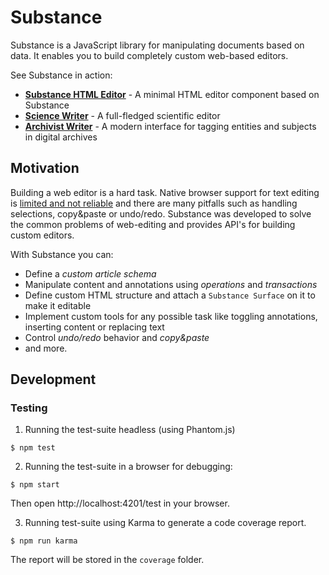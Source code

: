 # Substance

Substance is a JavaScript library for manipulating documents based on data. It enables you to build completely custom web-based editors.

See Substance in action:

- **[Substance HTML Editor](http://cdn.substance.io/starter)** - A minimal HTML editor component based on Substance
- **[Science Writer](http://cdn.substance.io/science-writer)** - A full-fledged scientific editor
- **[Archivist Writer](http://cdn.substance.io/archivist-composer)** - A modern interface for tagging entities and subjects in digital archives

## Motivation

Building a web editor is a hard task. Native browser support for text editing is [limited and not reliable](https://medium.com/medium-eng/why-contenteditable-is-terrible-122d8a40e480) and there are many pitfalls such as handling selections, copy&paste or undo/redo. Substance was developed to solve the common problems of web-editing and provides API's for building custom editors.

With Substance you can:

- Define a *custom article schema*
- Manipulate content and annotations using *operations* and *transactions*
- Define custom HTML structure and attach a `Substance Surface` on it to make it editable
- Implement custom tools for any possible task like toggling annotations, inserting content or replacing text
- Control *undo/redo* behavior and *copy&paste*
- and more.

<!-- ## Getting started

Let's develop a basic Rich Text Editor using Substance. We will define a simple article format, and an editor to manipulate it in the browser. Follow our guide here to get a feeling about the available concepts. Get your hands dirty by playing around with our [starter package](https://github.com/substance/starter) and if you feel more ambitious you can look at our [Science Writer](https://github.com/substance/science-writer) app.

### Define a custom article format

Modelling a schema is easy.

```js
var schema = new Substance.Document.Schema("rich-text-article", "1.0.0");
```

Substance has a number of predefined commonly used Node types, that we are going to borrow for our schema. But defining our own is very simple too. We'll define a node type highlight, just as another annotation type. We choose to use a container annotation type, which means that the annotation can span over multiple paragraphs. Regular annotations (like our emphasis and strong) are scoped to one text property.

```js
var Paragraph = Substance.Document.Paragraph;
var Emphasis = Substance.Document.Emphasis;
var Strong = Substance.Document.Strong;

var Highlight = Document.ContainerAnnotation.extend({
  name: 'highlight',
  properties: {
    created_at: 'date'
  }
});

schema.addNodes([
  Paragraph,
  Emphasis,
  Strong,
  Highlight
]);
```

We need to specify a default text type, which will be the node being created when you hit enter.

```js
schema.getDefaultTextType = function() {
  return "paragraph";
};
```

Based on Substance Document, we now define a Javascript class, that will hold our future documents.

```js
var RichTextArticle = function() {
  RichTextArticle.super.call(this, schema);
};

RichTextArticle.Prototype = function() {
  this.initialize = function() {
    this.super.initialize.apply(this, arguments);

    // We will create a default container node `body` that references arbitrary many
    // content nodes, most likely paragraphs.
    this.create({
      type: "container",
      id: "body",
      nodes: []
    });
  };
};

Substance.inherit(RichTextArticle, Document);

RichTextArticle.schema = schema;
```

### Create an article programmatically

Create a new document instance.

```js
var doc = new RichTextArticle();
```

Create several paragraph nodes

```js
doc.create({
  id: "p1",
  type: "paragraph",
  content: "Hi I am a Substance paragraph."
});

doc.create({
  id: "p2",
  type: "paragraph",
  content: "And I am the second pargraph"
});
```

A Substance document works like an object store, you can create as many nodes as you wish and assign unique id's to them. However in order to show up as content, we need to show them on a container.

```js
// Get the body container
var body = doc.get('body');

body.show('p1');
body.show('p2');
```

Now let's make a **strong** annotation. With Substance you store annotations separate from the text. Annotations are just regular nodes in the document. They refer to a certain range (startOffset, endOffset) in a text property (path).

```js
doc.create({
  "id": "s1",
  "type": "strong",
  "path": [
    "p1",
    "content"
  ],
  "startOffset": 10,
  "endOffset": 19
});
```

So that's enough for the start. Now let's create an editor.

### Build an editor

See: [editor.js](https://github.com/substance/starter/blob/master/src/editor.js)

We're using React for our example, but be aware that you can use Substance with any other web framework, or not use a framework at all.

Our Editor component receives the document as an input. Now as a first step, our editor should be able to render the document passed in. We will set up a bit of Substance infrastructure first, most importantly a Substance Surface, that maps DOM selections to internal document selections.

#### Editor initialization

```js
this.surfaceManager = new Substance.Surface.SurfaceManager(doc);
this.clipboard = new Substance.Surface.Clipboard(this.surfaceManager, doc.getClipboardImporter(), doc.getClipboardExporter());
var editor = new Substance.Surface.ContainerEditor('body');
this.surface = new Surface(this.surfaceManager, doc, editor);
```

A Surface instance requires a `SurfaceManager`, which keeps track of multiple Surfaces and dispatches to the currently active one. It also requires an editor. There are two kinds of editors: A ContainerEditor manages a sequence of nodes, including breaking and merging of text nodes. A FormEditor by contrast allows you to define a fixed structure of your editable content. Furthermore we initialized a clipboard instance and tie it to the Surface Manager.

We also setup a registry for components (such as Paragraph) and tools (e.g. EmphasisTool, StrongTrool). Our editor will then be able to dynamically retrieve the right view component for a certain node type.


We also need to hook into `componentDidMount` to attach our Surface and clipboard to the corresponding DOM elements as soon as they get available.

```js
componentDidMount() {
  var doc = this.props.doc;

  doc.connect(this, {
    'document:changed': this.onDocumentChanged
  });

  this.surfaceManager.registerSurface(this.surface, {
    enabledTools: ENABLED_TOOLS
  });

  this.surface.attach(this.refs.bodyNodes.getDOMNode());

  this.surface.connect(this, {
    'selection:changed': this.onSelectionChanged
  });

  this.clipboard.attach(React.findDOMNode(this));


  this.forceUpdate(function() {
    this.surface.rerenderDomSelection();
  }.bind(this));
}
```

We bind some event handlers:

  - `onDocumentChange` to trigger an editor rerender if the container changes (a node is added or removed)
  - `onSelectionChanged` to update the tools based on the new document selection

We'll look into those handler implementations later. First, let's render our document.

#### Render the document

For each node type we defined we need to define a component class with a render method. Here's how our paragraph implementation looks like:


See: [components/paragraph.js](https://github.com/substance/starter/blob/master/src/components/paragraph.js)

```js
var TextProperty = require('substance-ui/text_property');
var $$ = React.createElement;

class Paragraph extends React.Component {
  render() {
    return $$("div", { className: "content-node paragraph", "data-id": this.props.node.id },
      $$(TextProperty, {
        doc: this.props.doc,
        path: [ this.props.node.id, "content"]
      })
    );
  }
}
```

The paragraph is represented as a simple div. However the text rendering is where things get difficult. Substance provides a generic implementation TextProperty for rendering annotated text. We just use this component here and refer to a path (paragraph id and property name).

We don't need to implement annotation nodes (strong, emphasis), as there is a default renderer implemented for annotations. Now that we have our components ready, we can head over to implementing the `render` method of our editor:


```js
render() {
  var doc = this.props.doc;
  var containerNode = doc.get('body');
  var components = [];

  components = components.concat(containerNode.nodes.map(function(nodeId) {
    var node = doc.get(nodeId);
    var ComponentClass = this.componentRegistry.get(node.type);
    return $$(ComponentClass, { key: node.id, doc: doc, node: node });
  }.bind(this)));

  return $$('div', {className: 'editor-component'},
    $$('div', {className: 'toolbar'},
      $$(ToolComponent, { tool: 'emphasis', title: 'Emphasis', classNames: ['button', 'tool']}, "Emphasis"),
      $$(ToolComponent, { tool: 'strong', title: 'Strong', classNames: ['button', 'tool']}, "Strong")
    ),
    $$('div', {className: 'body-nodes', ref: 'bodyNodes', contentEditable: true, spellCheck: false},
      components
    )
  );
}
```

Essentially what we do is iterating over all nodes of our body container, determining the ComponentClass and constructing a React.Element from it. We also provided a simple toolbar, that has annotation toggles. We will learn more about tools later when we implement a custom tool for our editor.




### Anatomy of a Substance Document

TODO: describe

- Nodes
- Properties
- Containers


### Transactions

When you want to update a document, you should wrap all your changes in a transaction, so you don't end up in inconsistent in-between states. The API is fairly easy:

```js
doc.transaction(function(tx) {
  tx.delete("em2"); // deletes an emphasis annotation with id em2
});
```

```js
var updated = "Hello world!";
doc.transaction(function(tx) {
  tx.set([text_node_1, "content"], updated); // updates content property of node text_node_1
});
```

## Rules that make your life easier:

- Content tools must bind to mousedown instead of click to handle toggling.
  That way we can prevent the blur event to be fired on the surface.
- The root element of a Substance Surface must be set contenteditable

-->

## Development

### Testing

1. Running the test-suite headless (using Phantom.js)

```
$ npm test
```

2. Running the test-suite in a browser for debugging:

```
$ npm start
```

Then open http://localhost:4201/test in your browser.

3. Running test-suite using Karma to generate a code coverage report.

```
$ npm run karma
```

The report will be stored in the `coverage` folder.
